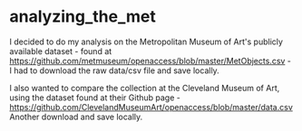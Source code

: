 # analyzing_the_met

I decided to do my analysis on the Metropolitan Museum of Art's publicly available dataset - found at https://github.com/metmuseum/openaccess/blob/master/MetObjects.csv - I had to download the raw data/csv file and save locally. 

I also wanted to compare the collection at the Cleveland Museum of Art, using the dataset found at their Github page - https://github.com/ClevelandMuseumArt/openaccess/blob/master/data.csv
Another download and save locally. 


